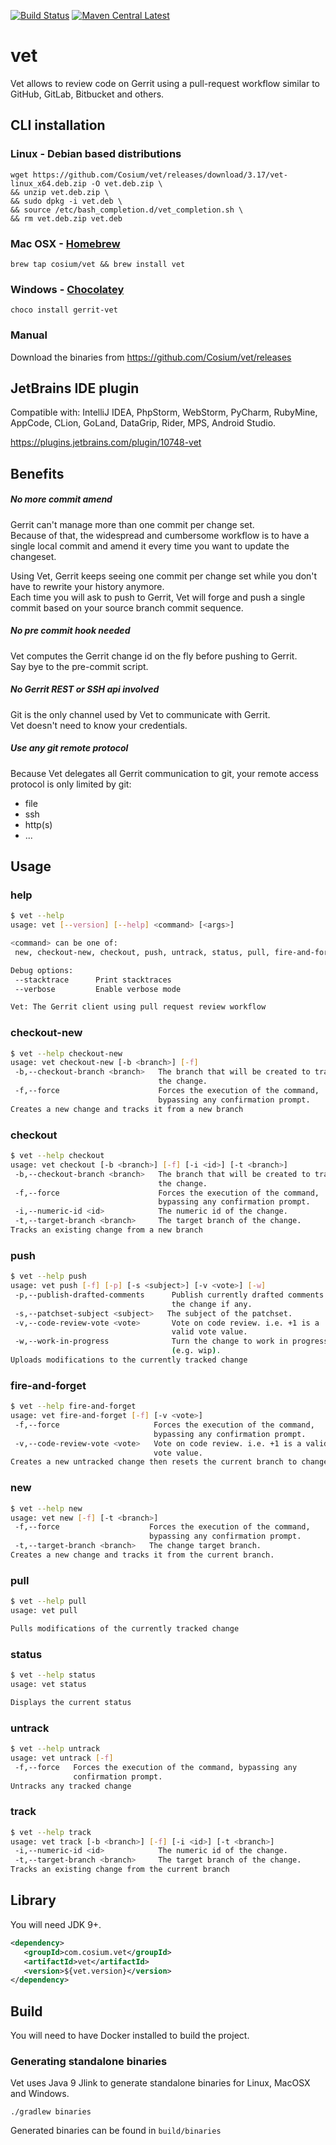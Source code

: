 [![Build Status][travis-image]][travis-url]
[![Maven Central Latest][maven-central-image]][maven-central-url]

# vet

Vet allows to review code on Gerrit using a pull-request workflow similar to GitHub, GitLab, Bitbucket and others.

## CLI installation

### Linux - Debian based distributions

```
wget https://github.com/Cosium/vet/releases/download/3.17/vet-linux_x64.deb.zip -O vet.deb.zip \
&& unzip vet.deb.zip \
&& sudo dpkg -i vet.deb \
&& source /etc/bash_completion.d/vet_completion.sh \
&& rm vet.deb.zip vet.deb
```

### Mac OSX - [Homebrew](https://brew.sh/)

```
brew tap cosium/vet && brew install vet
```

### Windows - [Chocolatey](https://chocolatey.org/)

```
choco install gerrit-vet
```

### Manual

Download the binaries from https://github.com/Cosium/vet/releases

## JetBrains IDE plugin

Compatible with: IntelliJ IDEA, PhpStorm, WebStorm, PyCharm, RubyMine, AppCode, CLion, GoLand, DataGrip, Rider, MPS, Android Studio.

https://plugins.jetbrains.com/plugin/10748-vet

## Benefits

##### No more commit amend

Gerrit can't manage more than one commit per change set.  
Because of that, the widespread and cumbersome workflow is to have a single local commit and amend it every time you 
want to update the changeset.

Using Vet, Gerrit keeps seeing one commit per change set while you don't have to rewrite your history anymore.    
Each time you will ask to push to Gerrit, Vet will forge and push a single commit based on your source branch commit sequence.

##### No pre commit hook needed

Vet computes the Gerrit change id on the fly before pushing to Gerrit.  
Say bye to the pre-commit script.

##### No Gerrit REST or SSH api involved

Git is the only channel used by Vet to communicate with Gerrit.  
Vet doesn't need to know your credentials.

##### Use any git remote protocol
 
Because Vet delegates all Gerrit communication to git, your remote access protocol is only limited by git:

- file
- ssh
- http(s)
- ...

## Usage

### help

```bash
$ vet --help
usage: vet [--version] [--help] <command> [<args>]

<command> can be one of:
 new, checkout-new, checkout, push, untrack, status, pull, fire-and-forget

Debug options:
 --stacktrace      Print stacktraces
 --verbose         Enable verbose mode

Vet: The Gerrit client using pull request review workflow
```

### checkout-new

```bash
$ vet --help checkout-new
usage: vet checkout-new [-b <branch>] [-f]
 -b,--checkout-branch <branch>   The branch that will be created to track
                                 the change.
 -f,--force                      Forces the execution of the command,
                                 bypassing any confirmation prompt.
Creates a new change and tracks it from a new branch
```

### checkout

```bash
$ vet --help checkout
usage: vet checkout [-b <branch>] [-f] [-i <id>] [-t <branch>]
 -b,--checkout-branch <branch>   The branch that will be created to track
                                 the change.
 -f,--force                      Forces the execution of the command,
                                 bypassing any confirmation prompt.
 -i,--numeric-id <id>            The numeric id of the change.
 -t,--target-branch <branch>     The target branch of the change.
Tracks an existing change from a new branch
```

### push

```bash
$ vet --help push
usage: vet push [-f] [-p] [-s <subject>] [-v <vote>] [-w]
 -p,--publish-drafted-comments      Publish currently drafted comments of
                                    the change if any.
 -s,--patchset-subject <subject>   The subject of the patchset.
 -v,--code-review-vote <vote>       Vote on code review. i.e. +1 is a
                                    valid vote value.
 -w,--work-in-progress              Turn the change to work in progress
                                    (e.g. wip).
Uploads modifications to the currently tracked change
```

### fire-and-forget

```bash
$ vet --help fire-and-forget
usage: vet fire-and-forget [-f] [-v <vote>]
 -f,--force                     Forces the execution of the command,
                                bypassing any confirmation prompt.
 -v,--code-review-vote <vote>   Vote on code review. i.e. +1 is a valid
                                vote value.
Creates a new untracked change then resets the current branch to change
```

### new

```bash
$ vet --help new
usage: vet new [-f] [-t <branch>]
 -f,--force                    Forces the execution of the command,
                               bypassing any confirmation prompt.
 -t,--target-branch <branch>   The change target branch.
Creates a new change and tracks it from the current branch.
```

### pull

```bash
$ vet --help pull
usage: vet pull

Pulls modifications of the currently tracked change
```

### status

```bash
$ vet --help status
usage: vet status

Displays the current status
```

### untrack

```bash
$ vet --help untrack
usage: vet untrack [-f]
 -f,--force   Forces the execution of the command, bypassing any
              confirmation prompt.
Untracks any tracked change
```

### track

```bash
$ vet --help track
usage: vet track [-b <branch>] [-f] [-i <id>] [-t <branch>]
 -i,--numeric-id <id>            The numeric id of the change.
 -t,--target-branch <branch>     The target branch of the change.
Tracks an existing change from the current branch
```

## Library

You will need JDK 9+.

```xml
<dependency>
   <groupId>com.cosium.vet</groupId>
   <artifactId>vet</artifactId>
   <version>${vet.version}</version>
</dependency>
```

## Build

You will need to have Docker installed to build the project. 

### Generating standalone binaries

Vet uses Java 9 Jlink to generate standalone binaries for Linux, MacOSX and Windows.

```
./gradlew binaries
```

Generated binaries can be found in `build/binaries`

[travis-image]: https://travis-ci.org/Cosium/vet.svg?branch=master
[travis-url]: https://travis-ci.org/Cosium/vet
[maven-central-image]: https://img.shields.io/maven-central/v/com.cosium.vet/vet.svg
[maven-central-url]: https://search.maven.org/#search%7Cgav%7C1%7Cg%3A%22com.cosium.vet%22%20AND%20a%3A%22vet%22
